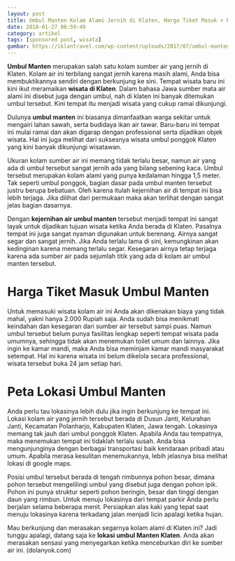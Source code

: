 ```yaml
---
layout: post
title: Umbul Manten Kolam Alami Jernih di Klaten, Harga Tiket Masuk + Peta Lokasi
date: 2018-01-27 06:59:49
category: artikel
tags: [sponsored post, wisata]
gambar: https://iklantravel.com/wp-content/uploads/2017/07/umbul-manten.jpg
---
```


__Umbul Manten__ merupakan salah satu kolam sumber air yang jernih di Klaten. Kolam air ini terbilang sangat jernih karena masih alami, Anda bisa membuktikannya sendiri dengan berkunjung ke sini. Tempat wisata baru ini kini ikut meramaikan __wisata di Klaten__. Dalam bahasa Jawa sumber mata air alami ini disebut juga dengan umbul, nah di klaten ini banyak ditemukan umbul tersebut. Kini tempat itu menjadi wisata yang cukup ramai dikunjungi.

Dulunya __umbul manten__ ini biasanya dimanfaatkan warga sekitar untuk mengairi lahan sawah, serta budidaya ikan air tawar.  Baru-baru ini tempat ini mulai ramai dan akan digarap dengan professional serta dijadikan objek wisata. Hal ini juga melihat dari suksesnya wisata umbul ponggok Klaten yang kini banyak dikunjungi wisatawan. 

Ukuran kolam sumber air ini memang tidak terlalu besar, namun air yang ada di umbul tersebut sangat jernih ada yang bilang sebening kaca. Umbul tersebut merupakan kolam alami yang punya kedalaman hingga 1,5 meter. Tak seperti umbul ponggok, bagian dasar pada umbul manten tersebut justru berupa bebatuan. Oleh karena itulah kejernihan air di tempat ini bisa lebih terjaga. Jika dilihat dari permukaan maka akan terlihat dengan sangat jelas bagian dasarnya. 

Dengan __kejernihan air umbul manten__ tersebut menjadi tempat ini sangat layak untuk dijadikan tujuan wisata ketika Anda berada di Klaten. Pasalnya tempat ini juga sangat nyaman digunakan untuk berenang. Airnya sangat segar dan sangat jernih. Jika Anda terlalu lama di sini, kemungkinan akan kedinginan karena memang terlalu segar. Kesegaran airnya tetap terjaga karena ada sumber air pada sejumlah titik yang ada di kolam air umbul manten tersebut. 

# Harga Tiket Masuk Umbul Manten

Untuk memasuki wisata kolam air ini Anda akan dikenakan biaya yang tidak mahal, yakni hanya 2.000 Rupiah saja. Anda sudah bisa menikmati keindahan dan kesegaran dari sumber air tersebut sampi puas. Namun umbul tersebut belum punya fasilitas lengkap seperti tempat wisata pada umumnya, sehingga tidak akan menemukan toilet umum dan lainnya. Jika ingin ke kamar mandi, maka Anda bisa meminjam kamar mandi masyarakat setempat. Hal ini karena wisata ini belum dikelola secara professional, wisata tersebut buka 24 jam setiap hari. 

# Peta Lokasi Umbul Manten

Anda perlu tau lokasinya lebih dulu jika ingin berkunjung ke tempat ini. Lokasi kolam air yang jernih tersebut berada di Dusun Janti, Kelurahan Janti, Kecamatan Polanharjo, Kabupaten Klaten, Jawa tengah. Lokasinya memang tak jauh dari umbul ponggok Klaten. Apabila Anda tau tempatnya, maka menemukan tempat ini tidaklah terlalu susah. Anda bisa mengunjunginya dengan berbagai transportasi baik kendaraan pribadi atau umum. Apabila merasa kesulitan menemukannya, lebih jelasnya bisa melihat lokasi di google maps. 

Posisi umbul tersebut berada di tengah rimbunnya pohon besar, dimana pohon tersebut mengelilingi umbul yang disebut juga dengan pohon ipik. Pohon ini punya struktur seperti pohon beringin, besar dan tinggi dengan daun yang rimbun. Untuk menuju lokasinya dari tempat parkir Anda perlu berjalan selama beberapa menit. Persiapkan alas kaki yang tepat saat menuju lokasinya karena terkadang jalan menjadi licin apalagi ketika hujan. 

Mau berkunjung dan merasakan segarnya kolam alami di Klaten ini? Jadi tunggu apalagi, datang saja ke __lokasi umbul Manten Klaten__. Anda akan merasakan sensasi yang menyegarkan ketika menceburkan diri ke sumber air ini. (dolanyok.com)
